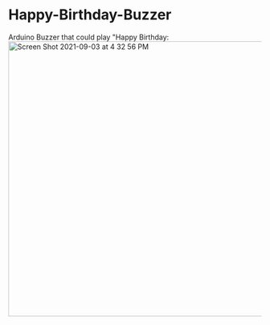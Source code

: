 # Happy-Birthday-Buzzer
Arduino Buzzer that could play "Happy Birthday:
<img width="547" alt="Screen Shot 2021-09-03 at 4 32 56 PM" src="https://user-images.githubusercontent.com/89763206/132074262-6393a3d1-241a-4b67-aa1e-5043547958d8.png">
